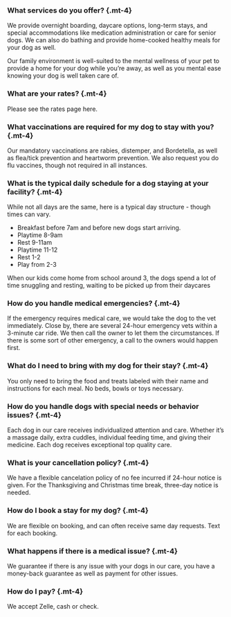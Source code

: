 ### What services do you offer? {.mt-4}

We provide overnight boarding, daycare options, long-term stays, and special accommodations like medication administration or care for senior dogs. We can also do bathing and provide home-cooked healthy meals for your dog as well. 

Our family environment is well-suited to the mental wellness of your pet to provide a home for your dog while you’re away, as well as you mental ease knowing your dog is well taken care of.

### What are your rates? {.mt-4}

Please see the rates page here.

### What vaccinations are required for my dog to stay with you? {.mt-4}

Our mandatory vaccinations are rabies, distemper, and Bordetella,  as well as flea/tick prevention and heartworm prevention. We also request you do flu vaccines, though not required in all instances.

### What is the typical daily schedule for a dog staying at your facility? {.mt-4}

While not all days are the same, here is a typical day structure - though times can vary.

* Breakfast before 7am and before new dogs start arriving. 
* Playtime 8-9am
* Rest 9-11am
* Playtime 11-12
* Rest 1-2
* Play from 2-3

When our kids come home from school around 3, the dogs spend a lot of time snuggling and resting, waiting to be picked up from their daycares

### How do you handle medical emergencies? {.mt-4}

If the emergency requires medical care, we would take the dog to the vet immediately. Close by, there are several 24-hour emergency vets within a 3-minute car ride. We then call the owner to let them the circumstances.
If there is some sort of other emergency, a call to the owners would happen first.

### What do I need to bring with my dog for their stay? {.mt-4}

You only need to bring the food and treats labeled with their name and instructions for each meal. No beds, bowls or toys necessary.

### How do you handle dogs with special needs or behavior issues? {.mt-4}

Each dog in our care receives individualized attention and care. Whether it’s a massage daily, extra cuddles, individual feeding time, and giving their medicine. Each dog receives exceptional top quality care. 

### What is your cancellation policy? {.mt-4}

We have a flexible cancelation policy of no fee incurred if 24-hour notice is given. For the Thanksgiving and Christmas time break, three-day notice is needed.

### How do I book a stay for my dog? {.mt-4}

We are flexible on booking, and can often receive same day requests. Text for each booking. 

### What happens if there is a medical issue? {.mt-4}

We guarantee if there is any issue with your dogs in our care, you have a money-back guarantee as well as payment for other issues.

### How do I pay? {.mt-4}

We accept Zelle, cash or check.

